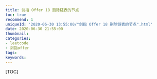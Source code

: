 ```yaml
---
title: 剑指 Offer 18 删除链表的节点
toc: true
recommend: 1
uniqueId: '2020-06-30 13:55:00/"剑指 Offer 18 删除链表的节点".html'
date: 2020-06-30 21:55:00
thumbnail:
categories:
- leetcode
- 剑指offer
tags:
keywords:
---
```


[TOC]

<!--more-->
